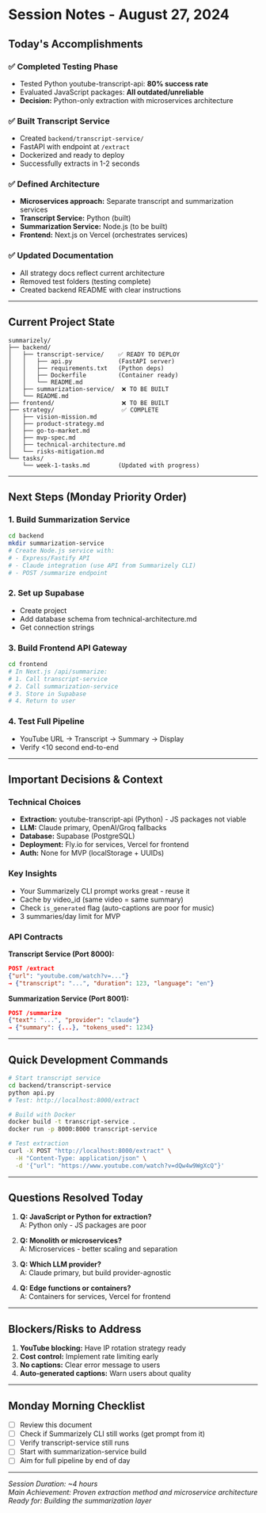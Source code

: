 # Session Notes - August 27, 2024

## Today's Accomplishments

### ✅ Completed Testing Phase
- Tested Python youtube-transcript-api: **80% success rate**
- Evaluated JavaScript packages: **All outdated/unreliable**
- **Decision:** Python-only extraction with microservices architecture

### ✅ Built Transcript Service
- Created `backend/transcript-service/` 
- FastAPI with endpoint at `/extract`
- Dockerized and ready to deploy
- Successfully extracts in 1-2 seconds

### ✅ Defined Architecture
- **Microservices approach:** Separate transcript and summarization services
- **Transcript Service:** Python (built)
- **Summarization Service:** Node.js (to be built)
- **Frontend:** Next.js on Vercel (orchestrates services)

### ✅ Updated Documentation
- All strategy docs reflect current architecture
- Removed test folders (testing complete)
- Created backend README with clear instructions

---

## Current Project State

```
summarizely/
├── backend/
│   ├── transcript-service/    ✅ READY TO DEPLOY
│   │   ├── api.py             (FastAPI server)
│   │   ├── requirements.txt   (Python deps)
│   │   ├── Dockerfile         (Container ready)
│   │   └── README.md         
│   ├── summarization-service/  ❌ TO BE BUILT
│   └── README.md              
├── frontend/                   ❌ TO BE BUILT
├── strategy/                   ✅ COMPLETE
│   ├── vision-mission.md      
│   ├── product-strategy.md    
│   ├── go-to-market.md       
│   ├── mvp-spec.md           
│   ├── technical-architecture.md
│   └── risks-mitigation.md   
└── tasks/
    └── week-1-tasks.md        (Updated with progress)
```

---

## Next Steps (Monday Priority Order)

### 1. Build Summarization Service
```bash
cd backend
mkdir summarization-service
# Create Node.js service with:
# - Express/Fastify API
# - Claude integration (use API from Summarizely CLI)
# - POST /summarize endpoint
```

### 2. Set up Supabase
- Create project
- Add database schema from technical-architecture.md
- Get connection strings

### 3. Build Frontend API Gateway
```bash
cd frontend
# In Next.js /api/summarize:
# 1. Call transcript-service
# 2. Call summarization-service  
# 3. Store in Supabase
# 4. Return to user
```

### 4. Test Full Pipeline
- YouTube URL → Transcript → Summary → Display
- Verify <10 second end-to-end

---

## Important Decisions & Context

### Technical Choices
- **Extraction:** youtube-transcript-api (Python) - JS packages not viable
- **LLM:** Claude primary, OpenAI/Groq fallbacks
- **Database:** Supabase (PostgreSQL)
- **Deployment:** Fly.io for services, Vercel for frontend
- **Auth:** None for MVP (localStorage + UUIDs)

### Key Insights
- Your Summarizely CLI prompt works great - reuse it
- Cache by video_id (same video = same summary)
- Check `is_generated` flag (auto-captions are poor for music)
- 3 summaries/day limit for MVP

### API Contracts
**Transcript Service (Port 8000):**
```json
POST /extract
{"url": "youtube.com/watch?v=..."}
→ {"transcript": "...", "duration": 123, "language": "en"}
```

**Summarization Service (Port 8001):**
```json
POST /summarize  
{"text": "...", "provider": "claude"}
→ {"summary": {...}, "tokens_used": 1234}
```

---

## Quick Development Commands

```bash
# Start transcript service
cd backend/transcript-service
python api.py
# Test: http://localhost:8000/extract

# Build with Docker
docker build -t transcript-service .
docker run -p 8000:8000 transcript-service

# Test extraction
curl -X POST "http://localhost:8000/extract" \
  -H "Content-Type: application/json" \
  -d '{"url": "https://www.youtube.com/watch?v=dQw4w9WgXcQ"}'
```

---

## Questions Resolved Today

1. **Q: JavaScript or Python for extraction?**  
   A: Python only - JS packages are poor

2. **Q: Monolith or microservices?**  
   A: Microservices - better scaling and separation

3. **Q: Which LLM provider?**  
   A: Claude primary, but build provider-agnostic

4. **Q: Edge functions or containers?**  
   A: Containers for services, Vercel for frontend

---

## Blockers/Risks to Address

1. **YouTube blocking:** Have IP rotation strategy ready
2. **Cost control:** Implement rate limiting early
3. **No captions:** Clear error message to users
4. **Auto-generated captions:** Warn users about quality

---

## Monday Morning Checklist

- [ ] Review this document
- [ ] Check if Summarizely CLI still works (get prompt from it)
- [ ] Verify transcript-service still runs
- [ ] Start with summarization-service build
- [ ] Aim for full pipeline by end of day

---

*Session Duration: ~4 hours*  
*Main Achievement: Proven extraction method and microservice architecture*  
*Ready for: Building the summarization layer*